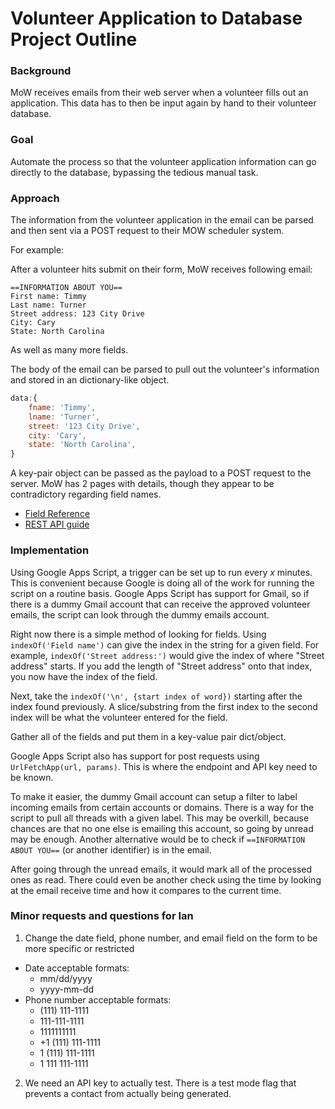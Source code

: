 # Volunteer Application to Database Project Outline

### Background
MoW receives emails from their web server when a volunteer fills out an application. This data has to then be input again by hand to their volunteer database.

### Goal
Automate the process so that the volunteer application information can go directly to the database, bypassing the tedious manual task.

### Approach
The information from the volunteer application in the email can be parsed and then sent via a POST request to their MOW scheduler system.

For example:

After a volunteer hits submit on their form, MoW receives following email:

```
==INFORMATION ABOUT YOU==
First name: Timmy
Last name: Turner  
Street address: 123 City Drive
City: Cary
State: North Carolina
```
As well as many more fields.

The body of the email can be parsed to pull out the volunteer's information and stored in an dictionary-like object.

```javascript
data:{
    fname: 'Timmy',
    lname: 'Turner',
    street: '123 City Drive',
    city: 'Cary',
    state: 'North Carolina',
}
```
A key-pair object can be passed as the payload to a POST request to the server.
MoW has 2 pages with details, though they appear to be contradictory regarding field names.

*  [Field Reference](http://support.mowscheduler.com/integration/volunteerapplication/fieldreference)
*  [REST API guide](http://support.mowscheduler.com/integration/rest)


### Implementation
Using Google Apps Script, a trigger can be set up to run every _x_ minutes. This is convenient because Google is doing all of the work for running the script on a routine basis.
Google Apps Script has support for Gmail, so if there is a dummy Gmail account that can receive the approved volunteer emails, the script can look through the dummy emails account.

Right now there is a simple method of looking for fields. Using `indexOf('Field name')` can give the index in the string for a given field. For example, `indexOf('Street address:')` would give the index of where "Street address" starts. If you add the length of "Street address" onto that index, you now have the index of the field. 

Next, take the `indexOf('\n', {start index of word})` starting after the index found previously. A slice/substring from the first index to the second index will be what the volunteer entered for the field.

Gather all of the fields and put them in a key-value pair dict/object.

Google Apps Script also has support for post requests using `UrlFetchApp(url, params)`. This is where the endpoint and API key need to be known.

To make it easier, the dummy Gmail account can setup a filter to label incoming emails from certain accounts or domains. There is a way for the script to pull all threads with a given label. This may be overkill, because chances are that no one else is emailing this account, so going by unread may be enough. Another alternative would be to check if `==INFORMATION ABOUT YOU==` (or another identifier) is in the email.

After going through the unread emails, it would mark all of the processed ones as read. There could even be another check using the time by looking at the email receive time and how it compares to the current time. 



### Minor requests and questions for Ian
1. Change the date field, phone number, and email field on the form to be more specific or restricted
  * Date acceptable formats:
     * mm/dd/yyyy
     * yyyy-mm-dd
  * Phone number acceptable formats:
     * (111) 111-1111
     * 111-111-1111
     * 1111111111
     * +1 (111) 111-1111
     * 1 (111) 111-1111
     * 1 111 111-1111
2. We need an API key to actually test. There is a test mode flag that prevents a contact from actually being generated.
	